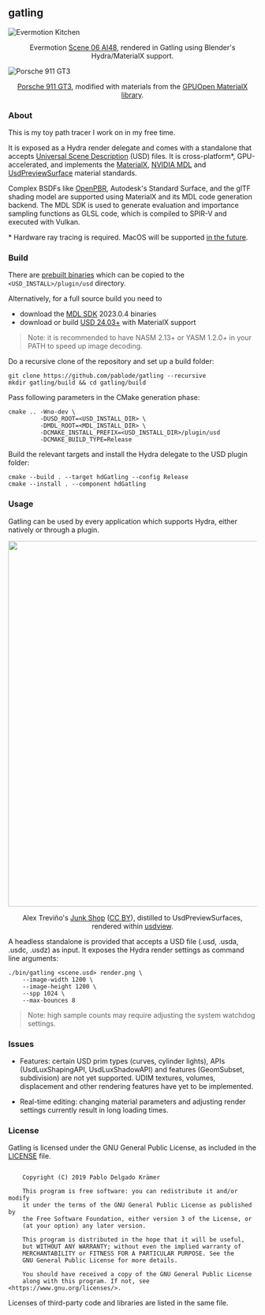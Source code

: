 
## gatling

![Evermotion Kitchen](https://github.com/pablode/gatling/assets/3663466/3f4fa9d9-2c40-43a3-96cb-9c490c7a0e8d)

<p align="middle">
  Evermotion <a href="https://evermotion.org/shop/show_product/scene-06-ai48-for-blender/14835">Scene 06 AI48</a>, rendered in Gatling using Blender's Hydra/MaterialX support.
</p>

![Porsche 911 GT3](https://github.com/pablode/gatling/assets/3663466/b6595991-de77-407e-a2e1-af427386382c)

<p align="middle">
  <a href="https://www.artstation.com/marketplace/p/JpgoB/porsche-911-gt3-2022-manthey-racing">Porsche 911 GT3</a>, modified with materials from the <a href="https://matlib.gpuopen.com/main/materials/all">GPUOpen MaterialX library</a>.
</p>

### About

This is my toy path tracer I work on in my free time.

It is exposed as a Hydra render delegate and comes with a standalone that accepts [Universal Scene Description](https://graphics.pixar.com/usd/release/intro.html) (USD) files. It is cross-platform\*, GPU-accelerated, and implements the [MaterialX](https://www.materialx.org/index.html), [NVIDIA MDL](https://www.nvidia.com/en-us/design-visualization/technologies/material-definition-language/) and [UsdPreviewSurface](https://graphics.pixar.com/usd/release/spec_usdpreviewsurface.html) material standards.

Complex BSDFs like [OpenPBR](https://academysoftwarefoundation.github.io/OpenPBR/), Autodesk's Standard Surface, and the glTF shading model are supported using MaterialX and its MDL code generation backend.  The MDL SDK is used to generate evaluation and importance sampling functions as GLSL code, which is compiled to SPIR-V and executed with Vulkan.

\* Hardware ray tracing is required. MacOS will be supported [in the future](https://github.com/KhronosGroup/MoltenVK/issues/427).

### Build

There are [prebuilt binaries](https://github.com/pablode/gatling/releases) which can be copied to the `<USD_INSTALL>/plugin/usd` directory.

Alternatively, for a full source build you need to

- download the <a href="https://developer.nvidia.com/nvidia-mdl-sdk-get-started">MDL SDK</a> 2023.0.4 binaries
- download or build <a href="https://github.com/PixarAnimationStudios/USD/tree/v24.11">USD 24.03+</a> with MaterialX support

> Note: it is recommended to have NASM 2.13+ or YASM 1.2.0+ in your PATH to speed up image decoding.

Do a recursive clone of the repository and set up a build folder:
```
git clone https://github.com/pablode/gatling --recursive
mkdir gatling/build && cd gatling/build
```

Pass following parameters in the CMake generation phase:
```
cmake .. -Wno-dev \
         -DUSD_ROOT=<USD_INSTALL_DIR> \
         -DMDL_ROOT=<MDL_INSTALL_DIR> \
         -DCMAKE_INSTALL_PREFIX=<USD_INSTALL_DIR>/plugin/usd
         -DCMAKE_BUILD_TYPE=Release
```

Build the relevant targets and install the Hydra delegate to the USD plugin folder:
```
cmake --build . --target hdGatling --config Release
cmake --install . --component hdGatling
```

### Usage

Gatling can be used by every application which supports Hydra, either natively or through a plugin.

<p align="middle">
  <img width=740 src="https://github.com/pablode/gatling/assets/3663466/22326db0-3c4d-4913-a68c-371c8b83463a" />
</p>
<p align="middle">
  Alex Treviño's <a href="https://cloud.blender.org/p/gallery/5dd6d7044441651fa3decb56">Junk Shop</a> (<a href="https://creativecommons.org/licenses/by/4.0/">CC BY</a>), distilled to UsdPreviewSurfaces, rendered within <a href="https://openusd.org/release/toolset.html#usdview">usdview</a>.
</p>

A headless standalone is provided that accepts a USD file (.usd, .usda, .usdc, .usdz) as input. It exposes the Hydra render settings as command line arguments:

```
./bin/gatling <scene.usd> render.png \
    --image-width 1200 \
    --image-height 1200 \
    --spp 1024 \
    --max-bounces 8
```

> Note: high sample counts may require adjusting the system watchdog settings.

### Issues

* Features: certain USD prim types (curves, cylinder lights), APIs (UsdLuxShapingAPI, UsdLuxShadowAPI) and features (GeomSubset, subdivision) are not yet supported. UDIM textures, volumes, displacement and other rendering features have yet to be implemented.

* Real-time editing: changing material parameters and adjusting render settings currently result in long loading times.

### License

Gatling is licensed under the GNU General Public License, as included in the [LICENSE](LICENSE) file.

```

    Copyright (C) 2019 Pablo Delgado Krämer

    This program is free software: you can redistribute it and/or modify
    it under the terms of the GNU General Public License as published by
    the Free Software Foundation, either version 3 of the License, or
    (at your option) any later version.

    This program is distributed in the hope that it will be useful,
    but WITHOUT ANY WARRANTY; without even the implied warranty of
    MERCHANTABILITY or FITNESS FOR A PARTICULAR PURPOSE. See the
    GNU General Public License for more details.

    You should have received a copy of the GNU General Public License
    along with this program. If not, see <https://www.gnu.org/licenses/>.

```

Licenses of third-party code and libraries are listed in the same file.
